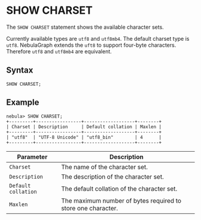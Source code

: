 # SHOW CHARSET

The `SHOW CHARSET` statement shows the available character sets.

Currently available types are `utf8` and `utf8mb4`. The default charset type is `utf8`. NebulaGraph extends the `uft8` to support four-byte characters. Therefore `utf8` and `utf8mb4` are equivalent.

## Syntax

```ngql
SHOW CHARSET;
```

## Example

```ngql
nebula> SHOW CHARSET;
+---------+-----------------+-------------------+--------+
| Charset | Description     | Default collation | Maxlen |
+---------+-----------------+-------------------+--------+
| "utf8"  | "UTF-8 Unicode" | "utf8_bin"        | 4      |
+---------+-----------------+-------------------+--------+
```

|Parameter|Description|
|-|-|
|`Charset`|The name of the character set.|
|`Description`|The description of the character set.|
|`Default collation`|The default collation of the character set.|
|`Maxlen`|The maximum number of bytes required to store one character.|
